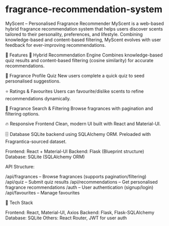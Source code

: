 # fragrance-recommendation-system
MyScent – Personalised Fragrance Recommender
MyScent is a web-based hybrid fragrance recommendation system that helps users discover scents tailored to their personality, preferences, and lifestyle. Combining knowledge-based and content-based filtering, MyScent evolves with user feedback for ever-improving recommendations.

🚀 Features
🧠 Hybrid Recommendation Engine
Combines knowledge-based quiz results and content-based filtering (cosine similarity) for accurate recommendations.

📝 Fragrance Profile Quiz
New users complete a quick quiz to seed personalised suggestions.

⭐ Ratings & Favourites
Users can favourite/dislike scents to refine recommendations dynamically.

🔎 Fragrance Search & Filtering
Browse fragrances with pagination and filtering options.

🔥 Responsive Frontend
Clean, modern UI built with React and Material-UI.

🗄 Database
SQLite backend using SQLAlchemy ORM. Preloaded with Fragrantica-sourced dataset.

Frontend: React + Material-UI
Backend: Flask (Blueprint structure)
Database: SQLite (SQLAlchemy ORM)

API Structure:

/api/fragrances – Browse fragrances (supports pagination/filtering)
/api/quiz – Submit quiz results
/api/recommendations – Get personalised fragrance recommendations
/auth – User authentication (signup/login)
/api/favourites – Manage favourites

🧩 Tech Stack

Frontend: React, Material-UI, Axios
Backend: Flask, Flask-SQLAlchemy
Database: SQLite
Others: React Router, JWT for user auth
